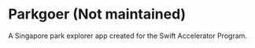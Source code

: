 # Parkgoer (Not maintained)
A Singapore park explorer app created for the Swift Accelerator Program.
